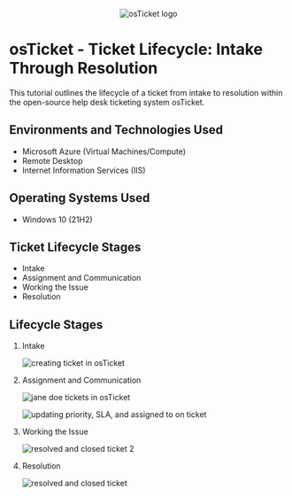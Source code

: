 <p align="center">
<img src="https://i.imgur.com/Clzj7Xs.png" alt="osTicket logo"/>
</p>

<h1>osTicket - Ticket Lifecycle: Intake Through Resolution</h1>
This tutorial outlines the lifecycle of a ticket from intake to resolution within the open-source help desk ticketing system osTicket.<br />



<h2>Environments and Technologies Used</h2>

- Microsoft Azure (Virtual Machines/Compute)
- Remote Desktop
- Internet Information Services (IIS)

<h2>Operating Systems Used </h2>

- Windows 10</b> (21H2)

<h2>Ticket Lifecycle Stages</h2>

- Intake
- Assignment and Communication
- Working the Issue
- Resolution


<h2>Lifecycle Stages</h2>

1. Intake

   ![creating ticket in osTicket](https://github.com/meganhoose/ticket-lifecycle/assets/142938638/9d78f21b-17f0-4edc-83e5-f06d591e6b58)


2. Assignment and Communication

   ![jane doe tickets in osTicket](https://github.com/meganhoose/ticket-lifecycle/assets/142938638/0ee69c25-7a1a-4858-b746-738396dd519e)


   ![updating priority, SLA, and assigned to on ticket](https://github.com/meganhoose/ticket-lifecycle/assets/142938638/1768e9cc-1242-4ebb-936b-ab0245b3488d)




4. Working the Issue

   ![resolved and closed ticket 2](https://github.com/meganhoose/ticket-lifecycle/assets/142938638/9add28f6-1505-46d8-bdc5-f6e1ec3fef9d)



5. Resolution

   ![resolved and closed ticket](https://github.com/meganhoose/ticket-lifecycle/assets/142938638/e61d3648-b14a-4e83-80e3-11918d8545b8)




